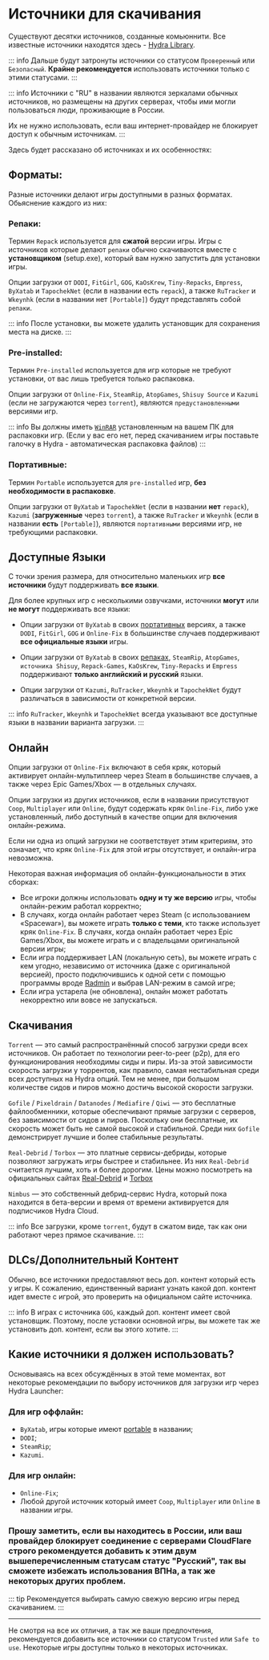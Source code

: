 # Источники для скачивания

Существуют десятки источников, созданные комьюннити. Все известные источники находятся здесь - [Hydra Library](https://library.hydra.wiki/library).

::: info Дальше будут затронуты источники со статусом `Проверенный` или `Безопасный`. **Крайне рекомендуется** использовать источники только с этими статусами.
:::

::: info
Источники с "RU" в названии являются зеркалами обычных источников, но размещены на других серверах, чтобы ими могли пользоваться люди, проживающие в России.

Их не нужно использовать, если ваш интернет-провайдер не блокирует доступ к обычным источникам.
:::

Здесь будет рассказано об источниках и их особенностях:

## Форматы:

Разные источники делают игры доступными в разных форматах. Обьяснение каждого из них:

### Репаки:

Термин `Repack` используется для **сжатой** версии игры. Игры с источников которые делают `репаки` обычно скачиваются вместе с **установщиком** (setup.exe), который вам нужно запустить для установки игры.

Опции загрузки от `DODI`, `FitGirl`, `GOG`, `KaOsKrew`, `Tiny-Repacks`, `Empress`, `ByXatab` и `TapochekNet` (если в названии есть `repack`), а также `RuTracker` и `Wkeynhk` (если в названии нет `[Portable]`) будут представлять собой `репаки`.

::: info После установки, вы можете удалить установщик для сохранения места на диске.
:::

### Pre-installed:

Термин `Pre-installed` используется для игр которые не требуют установки, от вас лишь требуется только распаковка.

Опции загрузки от `Online-Fix`, `SteamRip`, `AtopGames`, `Shisuy Source` и `Kazumi` (если не загружаются через `torrent`), являются `предустановленными` версиями игр.

::: info Вы должны иметь [`WinRAR`](https://www.win-rar.com/fileadmin/winrar-versions/winrar/winrar-x64-711br.exe) установленным на вашем ПК для распаковки игр. (Если у вас его нет, перед скачиванием игры поставьте галочку в Hydra - автоматическая распаковка файлов)
:::

### Портативные:

Термин `Portable` используется для `pre-installed` игр, **без необходимости в распаковке**.

Опции загрузки от `ByXatab` и `TapochekNet` (если в названии **нет** `repack`), `Kazumi` (**загруженные** через `torrent`), а также `RuTracker` и `Wkeynhk` (если в названии **есть** `[Portable]`), являются `портативными` версиями игр, не требующими распаковки.


## Доступные Языки

С точки зрения размера, для относительно маленьких игр **все источники** будут поддерживать **все языки**.

Для более крупных игр с несколькими озвучками, источники **могут** или **не могут** поддерживать все языки:

* Опции загрузки от `ByXatab` в своих [портативных](download-sources.html#portable) версиях, а также `DODI`, `FitGirl`, `GOG` и `Online-Fix` в большинстве случаев поддерживают **все официальные языки** игры.

* Опции загрузки от `ByXatab` в своих [репаках](download-sources.html#repack), `SteamRip`, `AtopGames`, `источника Shisuy`, `Repack-Games`, `KaOsKrew`, `Tiny-Repacks` и `Empress` поддерживают **только английский и русский** языки.

* Опции загрузки от `Kazumi`, `RuTracker`, `Wkeynhk` и `TapochekNet` будут различаться в зависимости от конкретной версии.

::: info
`RuTracker`, `Wkeynhk` и `TapochekNet` всегда указывают все доступные языки в названии варианта загрузки.
:::


## Онлайн

Опции загрузки от `Online-Fix` включают в себя кряк, который активирует онлайн-мультиплеер через Steam в большинстве случаев, а также через Epic Games/Xbox — в отдельных случаях.

Опции загрузки из других источников, если в названии присутствуют `Coop`, `Multiplayer` или `Online`, будут содержать кряк `Online-Fix`, либо уже установленный, либо доступный в качестве опции для включения онлайн-режима.

Если ни одна из опций загрузки не соответствует этим критериям, это означает, что кряк `Online-Fix` для этой игры отсутствует, и онлайн-игра невозможна.

Некоторая важная информация об онлайн-функциональности в этих сборках:

- Все игроки должны использовать **одну и ту же версию** игры, чтобы онлайн-режим работал корректно;
- В случаях, когда онлайн работает через Steam (с использованием «Spacewar»), вы можете играть **только с теми**, кто также использует кряк `Online-Fix`. В случаях, когда онлайн работает через Epic Games/Xbox, вы можете играть и с владельцами оригинальной версии игры;
- Если игра поддерживает LAN (локальную сеть), вы можете играть с кем угодно, независимо от источника (даже с оригинальной версией), просто подключившись к одной сети с помощью программы вроде [Radmin](https://www.radmin-vpn.com/) и выбрав LAN-режим в самой игре;
- Если игра устарела (не обновлена), онлайн может работать некорректно или вовсе не запускаться.


## Скачивания

`Torrent` — это самый распространённый способ загрузки среди всех источников. Он работает по технологии peer-to-peer (p2p), для его функционирования необходимы сиды и пиры. Из-за этой зависимости скорость загрузки у торрентов, как правило, самая нестабильная среди всех доступных на Hydra опций. Тем не менее, при большом количестве сидов и пиров можно достичь высокой скорости загрузки.

`Gofile` / `Pixeldrain` / `Datanodes` / `Mediafire` / `Qiwi` — это бесплатные файлообменники, которые обеспечивают прямые загрузки с серверов, без зависимости от сидов и пиров. Поскольку они бесплатные, их скорость может быть не самой высокой и стабильной. Среди них `Gofile` демонстрирует лучшие и более стабильные результаты.

`Real-Debrid` / `Torbox` — это платные сервисы-дебриды, которые позволяют загружать игры быстрее и стабильнее. Из них `Real-Debrid` считается лучшим, хоть и более дорогим. Цены можно посмотреть на официальных сайтах [Real-Debrid](https://real-debrid.com/) и [Torbox](https://torbox.app/)

`Nimbus` — это собственный дебрид-сервис Hydra, который пока находится в бета-версии и время от времени активируется для подписчиков Hydra Cloud.

::: info
Все загрузки, кроме `torrent`, будут в сжатом виде, так как они работают через прямое скачивание.
:::


## DLCs/Дополнительный Контент

Обычно, все источники предоставляют весь доп. контент который есть у игры. К сожалению, единственный вариант узнать какой доп. контент идет вместе с игрой, это проверить на официальном сайте источника.

::: info В играх с источника `GOG`, каждый доп. контент имеет свой установщик. Поэтому, после устаовки основной игры, вы можете так же установить доп. контент, если вы этого хотите.
:::

## Какие источники я должен использовать?

Основываясь на всех обсуждённых в этой теме моментах, вот некоторые рекомендации по выбору источников для загрузки игр через Hydra Launcher:

### Для игр оффлайн:

- `ByXatab`, игры которые имеют [portable](download-sources.html#portable) в названии;
- `DODI`;
- `SteamRip`;
- `Kazumi`.

### Для игр онлайн:
- `Online-Fix`;
- Любой другой источник который имеет `Coop`, `Multiplayer` или `Online` в названии игры.

### **Прошу заметить, если вы находитесь в России, или ваш провайдер блокирует соединение с серверами CloudFlare строго рекомендуется добавить к этим двум вышеперечисленным статусам статус "Русский", так вы сможете избежать использования ВПНа, а так же некоторых других проблем.**

::: tip Рекомендуется выбирать самую свежую версию игры перед скачиванием.
:::

___

Не смотря на все их отличия, а так же ваши предпочтения, рекомендуется добавить все источники со статусом `Trusted` или `Safe to use`. Некоторые игры доступны только в некоторых источниках.
